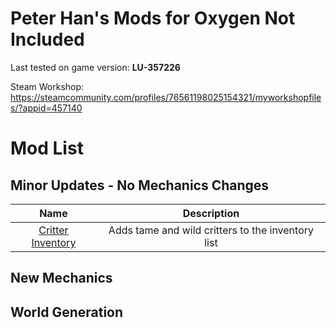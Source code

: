 # Peter Han&#39;s Mods for Oxygen Not Included

Last tested on game version: **LU-357226**

Steam Workshop: https://steamcommunity.com/profiles/76561198025154321/myworkshopfiles/?appid=457140

# Mod List

## Minor Updates - No Mechanics Changes
|  **Name**  |  **Description**  |
| :--------: | :---------------: |
| [Critter Inventory](https://steamcommunity.com/sharedfiles/filedetails/?id=1831438994) | Adds tame and wild critters to the inventory list |

## New Mechanics

## World Generation
